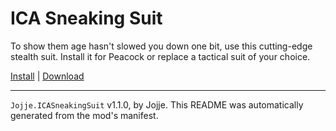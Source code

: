 # ICA Sneaking Suit

To show them age hasn't slowed you down one bit, use this cutting-edge stealth suit. Install it for Peacock or replace a tactical suit of your choice.

[Install](https://hitman-resources.netlify.app/smf-install-link/https://github.com/JojjeE/h3-sneaking-suit/releases/latest/download/mod.framework.zip) | [Download](https://github.com/JojjeE/h3-sneaking-suit/releases/latest/download/mod.framework.zip)

---

`Jojje.ICASneakingSuit` v1.1.0, by Jojje. This README was automatically generated from the mod's manifest.
